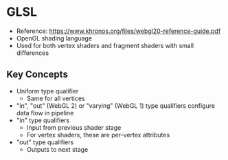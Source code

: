 # GLSL
- Reference: https://www.khronos.org/files/webgl20-reference-guide.pdf
- OpenGL shading language
- Used for both vertex shaders and fragment shaders with small differences

## Key Concepts
- Uniform type qualifier
	- Same for all vertices
- "in", "out" (WebGL 2) or "varying" (WebGL 1) type qualifiers configure data flow in pipeline
- "in" type qualifiers
	- Input from previous shader stage
	- For vertex shaders, these are per-vertex attributes
- "out" type qualifiers
	- Outputs to next stage